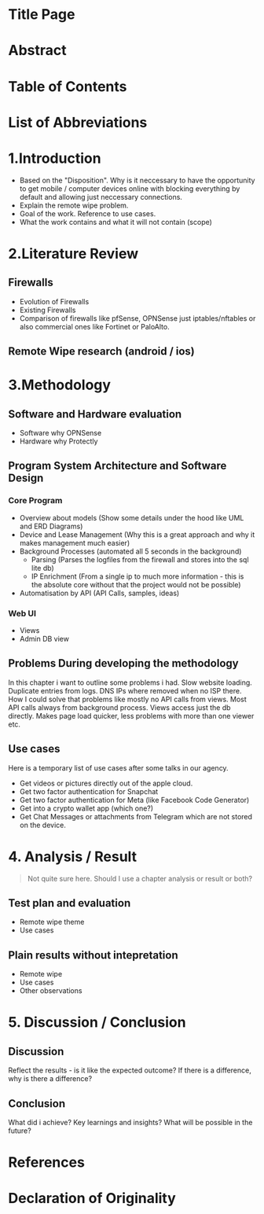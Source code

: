 #  Title Page
#  Abstract
#  Table of Contents
#  List of Abbreviations


# 1.Introduction
- Based on the "Disposition". Why is it neccessary to have the opportunity to get mobile / computer devices online with blocking everything by default and allowing just neccessary connections.
- Explain the remote wipe problem.
- Goal of the work. Reference to use cases.
- What the work contains and what it will not contain (scope)


# 2.Literature Review

## Firewalls
- Evolution of Firewalls
- Existing Firewalls
- Comparison of firewalls like pfSense, OPNSense just iptables/nftables or also commercial ones like Fortinet or PaloAlto.
    
## Remote Wipe research (android / ios)


# 3.Methodology

## Software and Hardware evaluation
- Software why OPNSense
- Hardware why Protectly

## Program System Architecture and Software Design
### Core Program
- Overview about models (Show some details under the hood like UML and ERD Diagrams)
- Device and Lease Management (Why this is a great approach and why it makes management much easier)
- Background Processes (automated all 5 seconds in the background)
    - Parsing (Parses the logfiles from the firewall and stores into the sql lite db)
    - IP Enrichment (From a single ip to much more information - this is the absolute core without that the project would not be possible)
- Automatisation by API (API Calls, samples, ideas)

### Web UI
- Views
- Admin DB view

## Problems During developing the methodology
In this chapter i want to outline some problems i had. Slow website loading. Duplicate entries from logs. 
DNS IPs where removed when no ISP there. How I could solve that problems like mostly no API calls from views.
Most API calls always from background process. Views access just the db directly. Makes page load quicker, less problems with more than one viewer etc.

## Use cases
Here is a temporary list of use cases after some talks in our agency.

- Get videos or pictures directly out of the apple cloud.
- Get two factor authentication for Snapchat
- Get two factor authentication for Meta (like Facebook Code Generator)
- Get into a crypto wallet app (which one?)
- Get Chat Messages or attachments from Telegram which are not stored on the device. 

# 4. Analysis / Result
> Not quite sure here. Should I use a chapter analysis or result or both?

## Test plan and evaluation
- Remote wipe theme
- Use cases

## Plain results without intepretation
- Remote wipe
- Use cases
- Other observations

# 5. Discussion / Conclusion
## Discussion
Reflect the results - is it like the expected outcome? If there is a difference, why is there a difference?

## Conclusion
What did i achieve? Key learnings and insights? What will be possible in the future?

#  References
#  Declaration of Originality
